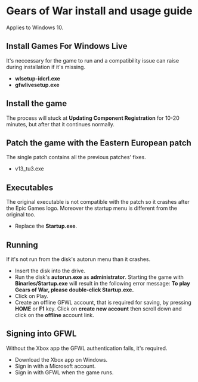# Gears of War install and usage guide
Applies to Windows 10.

## Install Games For Windows Live
It's neccessary for the game to run and a compatibility issue can raise during installation if it's missing.
- **wlsetup-idcrl.exe**
- **gfwlivesetup.exe**

## Install the game
The process will stuck at **Updating Component Registration** for 10-20 minutes, but after that it continues normally.

## Patch the game with the Eastern European patch
The single patch contains all the previous patches' fixes.
- v13_tu3.exe

## Executables
The original executable is not compatible with the patch so it crashes after the Epic Games logo. Moreover the startup menu is different from the original too.
- Replace the **Startup.exe**.

## Running
If it's not run from the disk's autorun menu than it crashes.
- Insert the disk into the drive.
- Run the disk's **autorun.exe** as **administrator**. Starting the game with **Binaries/Startup.exe** will result in the following error message: **To play Gears of War, please double-click Startup.exe.**
- Click on Play.
- Create an offline GFWL account, that is required for saving, by pressing **HOME** or **F1** key. Click on **create new account** then scroll down and click on the **offline** account link.

## Signing into GFWL
Without the Xbox app the GFWL authentication fails, it's required.
- Download the Xbox app on Windows.
- Sign in with a Microsoft account.
- Sign in with GFWL when the game runs.
